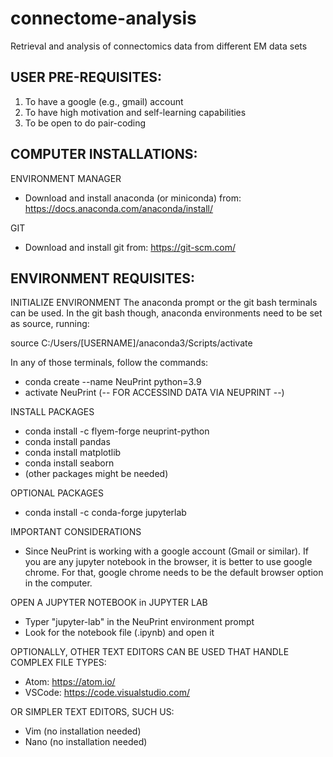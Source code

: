 # connectome-analysis
Retrieval and analysis of connectomics data from different EM data sets


USER PRE-REQUISITES:
--------------------

1. To have a google (e.g., gmail) account
2. To have high motivation and self-learning capabilities
3. To be open to do pair-coding

COMPUTER INSTALLATIONS:
----------------------
ENVIRONMENT MANAGER
- Download and install anaconda (or miniconda) from: https://docs.anaconda.com/anaconda/install/

GIT
- Download and install git from: https://git-scm.com/


ENVIRONMENT REQUISITES:
----------------------

INITIALIZE ENVIRONMENT
The anaconda prompt or the git bash terminals can be used.
In the git bash though, anaconda environments need to be set as source, running:

source C:/Users/[USERNAME]/anaconda3/Scripts/activate

In any of those terminals, follow the commands:

- conda create --name NeuPrint python=3.9
- activate NeuPrint (-- FOR ACCESSIND DATA VIA NEUPRINT --)

INSTALL PACKAGES
- conda install -c flyem-forge neuprint-python
- conda install pandas
- conda install matplotlib
- conda install seaborn
- (other packages might be needed)

OPTIONAL PACKAGES
- conda install -c conda-forge jupyterlab

IMPORTANT CONSIDERATIONS
- Since NeuPrint is working with a google account (Gmail or similar). If you are
any jupyter notebook in the browser, it is better to use google chrome.
For that, google chrome needs to be the default browser option in the computer.

OPEN A JUPYTER NOTEBOOK in JUPYTER LAB
- Typer "jupyter-lab" in the NeuPrint environment prompt
- Look for the notebook file (.ipynb) and open it

OPTIONALLY, OTHER TEXT EDITORS CAN BE USED THAT HANDLE COMPLEX FILE TYPES:
- Atom: https://atom.io/
- VSCode: https://code.visualstudio.com/

OR SIMPLER TEXT EDITORS, SUCH US:
- Vim (no installation needed)
- Nano (no installation needed)
